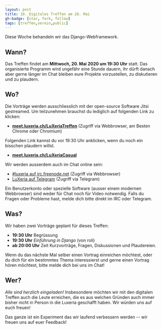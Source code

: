 ```yaml
---
layout: post
title: 10. Digitales Treffen am 20. Mai
gh-badge: [star, fork, follow]
tags: [treffen,verein,public]
---
```


Diese Woche behandeln wir das Django-Webframework.

## Wann?

Das Treffen findet am **Mittwoch, 20. Mai 2020 um 19:30 Uhr** statt. Das organisierte Programm wird ungefähr eine Stunde dauern, ihr dürft danach aber gerne länger im Chat bleiben eure Projekte vorzustellen, zu diskutieren und zu plaudern.

## Wo?

Die Vorträge werden ausschliesslich mit der open-source Software Jitsi gestreamed. Um teilzunehmen brauchst du lediglich auf folgenden Link zu klicken:

 * **[meet.luxeria.ch/LuXeriaTreffen](https://meet.luxeria.ch/LuXeriaTreffen)** (Zugriff via Webbrowser, am Besten Chrome oder Chromium)

Folgenden Link kannst du vor 19:30 Uhr anklicken, wenn du noch ein bisschen plaudern willst.
 * **[meet.luxeria.ch/LuXeriaCasual](https://meet.luxeria.ch/LuXeriaCasual)** 

Wir werden ausserdem auch im Chat online sein:

  * [#luxeria auf irc.freenode.net](https://webchat.freenode.net/?randomnick=1&channels=%23luxeria) (Zugriff via Webbrowser)
  * [LuXeria auf Telegram](https://t.me/luxeria_irc) (Zugriff via Telegram)

Ein Benutzerkonto oder spezielle Software (ausser einem modernen Webbrowser) sind weder für Chat noch für Video notwendig. Falls du Fragen oder Probleme hast, melde dich bitte direkt im IRC oder Telegram.

## Was?

Wir haben zwei Vorträge geplant für dieses Treffen:

 - **19:30 Uhr** Begrüssung
 - **19:30 Uhr** *Einführung in Django* (von roli)
 - **ab 20:00 Uhr** Zeit Kurzvorträge, Fragen, Diskussionen und Plaudereien.

Wenn du das nächste Mal selber einen Vortrag einreichen möchtest, oder du dich für ein bestimmtes Thema interessierst und gerne einen Vortrag hören möchtest, bitte melde dich bei uns im Chat!

## Wer?

*Alle sind herzlich eingeladen!* Insbesondere möchten wir mit den digitalen Treffen auch die Leute erreichen, die es aus welchen Gründen auch immer bisher nicht in Person in die Luxeria geschafft haben. Wir würden uns auf euch freuen!

Das ganze ist ein Experiment das wir laufend verbessern werden -- wir freuen uns auf euer Feedback!
